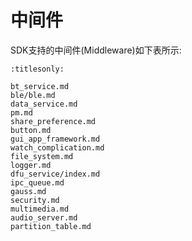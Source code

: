 ﻿# 中间件

SDK支持的中间件(Middleware)如下表所示:

```{toctree}
:titlesonly:

bt_service.md
ble/ble.md
data_service.md
pm.md
share_preference.md
button.md
gui_app_framework.md
watch_complication.md
file_system.md
logger.md
dfu_service/index.md
ipc_queue.md
gauss.md
security.md
multimedia.md
audio_server.md
partition_table.md
```
